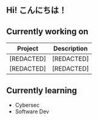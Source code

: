 ## Hi! こんにちは！

<!--
**jonuzo/jonuzo** is a ✨ _special_ ✨ repository because its `README.md` (this file) appears on your GitHub profile.

Here are some ideas to get you started:

- 🔭 I’m currently working on ...
- 🌱 I’m currently learning ...
- 👯 I’m looking to collaborate on ...
- 🤔 I’m looking for help with ...
- 💬 Ask me about ...
- 📫 How to reach me: ...
- 😄 Pronouns: ...
- ⚡ Fun fact: ...
-->

## Currently working on

| Project     | Description |
| ----------- | ----------- |
| [REDACTED]  | [REDACTED]  |
| [REDACTED]  | [REDACTED]  |

## Currently learning
- Cybersec
- Software Dev
